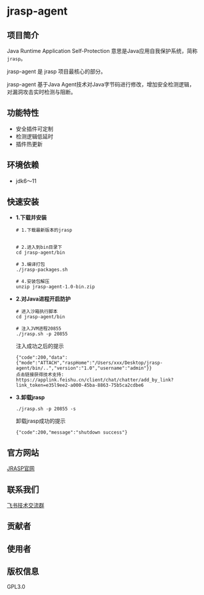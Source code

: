 # jrasp-agent

## 项目简介

Java Runtime Application Self-Protection 意思是Java应用自我保护系统，简称`jrasp`。

jrasp-agent 是 jrasp 项目最核心的部分。

jrasp-agent 基于Java Agent技术对Java字节码进行修改，增加安全检测逻辑，对漏洞攻击实时检测与阻断。

## 功能特性

- 安全插件可定制
- 检测逻辑低延时
- 插件热更新

## 环境依赖
+ jdk6～11

## 快速安装

- **1.下载并安装**

  ```shell
  # 1.下载最新版本的jrasp 
  
  
  # 2.进入到bin目录下 
  cd jrasp-agent/bin
  
  # 3.编译打包
  ./jrasp-packages.sh
  
  # 4.安装包解压
  unzip jrasp-agent-1.0-bin.zip
  ```
- **2.对Java进程开启防护**

  ```shell
  # 进入沙箱执行脚本
  cd jrasp-agent/bin

  # 注入JVM进程20855
  ./jrasp.sh -p 20855
  ```
  注入成功之后的提示
  ```
  {"code":200,"data":{"mode":"ATTACH","raspHome":"/Users/xxx/Desktop/jrasp-agent/bin/..","version":"1.0","username":"admin"}}
  点击链接获得技术支持: https://applink.feishu.cn/client/chat/chatter/add_by_link?link_token=e35l9ee2-a000-45ba-8863-75b5ca2cdbe6
  ```
- **3.卸载jrasp**
  ```shell
  ./jrasp.sh -p 20855 -s 
  ```
  卸载jrasp成功的提示
  ```shell
  {"code":200,"message":"shutdown success"}
  ```

## 官方网站

 [JRASP官网](http://www.jrasp.com)

## 联系我们

[飞书技术交流群](https://applink.feishu.cn/client/chat/chatter/add_by_link?link_token=e35l9ee2-a000-45ba-8863-75b5ca2cdbe6)


## 贡献者


## 使用者


## 版权信息

 GPL3.0